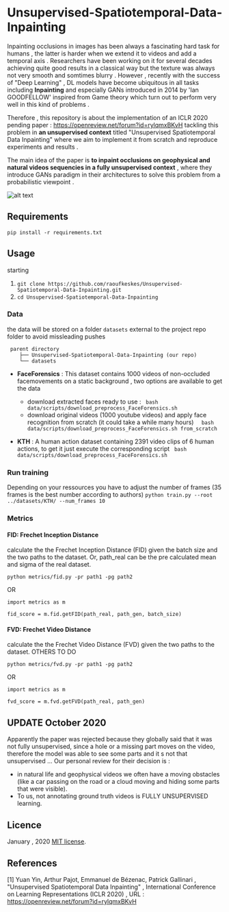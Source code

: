 # Unsupervised-Spatiotemporal-Data-Inpainting
Inpainting occlusions in images has been always a fascinating hard task for humans , the latter is harder when we extend it to videos and add a temporal axis . Researchers have been working on it for several decades achieving quite good results in a classical way but the texture was always not very smooth and somtimes blurry . However , recently with the success of "Deep Learning" , DL models have become ubiquitous in all tasks including **Inpainting** and especially GANs introduced in 2014 by 'Ian GOODFELLOW' inspired from Game theory which turn out to perform very well in this kind of problems .

Therefore , this repository is about the implementation of an ICLR 2020 pending paper : https://openreview.net/forum?id=rylqmxBKvH tackling this problem in **an unsupervised context** titled "Unsupervised Spatiotemporal Data Inpainting" where we aim to implement it from scratch and reproduce experiments and results .

The main idea of the paper is **to inpaint occlusions on geophysical and natural videos sequencies in a fully unsupervised context** , where they introduce GANs paradigm in their architectures to solve this problem from a probabilistic viewpoint .



![alt text][logo]

[logo]: https://i.ibb.co/bmK0LWc/Unsupervised-Inpainting-GAN-based.png 

## Requirements
``` pip install -r requirements.txt ```
## Usage 
starting 
1) ```git clone https://github.com/raoufkeskes/Unsupervised-Spatiotemporal-Data-Inpainting.git```
2) ```cd Unsupervised-Spatiotemporal-Data-Inpainting```

### Data 
the data will be stored on a folder ```datasets``` external to the project repo folder to avoid missleading pushes 
```
 parent directory
    ├── Unsupervised-Spatiotemporal-Data-Inpainting (our repo) 
    └── datasets
```
* **FaceForensics** : This dataset contains 1000 videos of non-occluded facemovements on a static background ,
two options are available to get the data   
    * download extracted faces ready to use : 
    ```  bash data/scripts/download_preprocess_FaceForensics.sh ```
    *  download original videos (1000 youtube videos) and apply face recognition  from scratch (it could take a while many hours)
    ```  bash data/scripts/download_preprocess_FaceForensics.sh from_scratch```

* **KTH** : A human action dataset containing 2391 video clips of 6 human actions, to get it just execute the corresponding script 
```  bash data/scripts/download_preprocess_FaceForensics.sh ```

### Run training
Depending on your ressources you have to adjust the number of frames (35 frames is the best number according to authors) 
``` python train.py --root ../datasets/KTH/ --num_frames 10 ```

### Metrics
#### FID: Frechet Inception Distance
calculate the the Frechet Inception Distance (FID) given the batch size and the two paths to the dataset. Or, path_real can be the pre calculated mean and sigma of the real dataset.

```
python metrics/fid.py -pr path1 -pg path2
```
OR 
```
import metrics as m

fid_score = m.fid.getFID(path_real, path_gen, batch_size)
```

#### FVD: Frechet Video Distance
calculate the the Frechet Video Distance (FVD) given the two paths to the dataset.
OTHERS TO DO
```
python metrics/fvd.py -pr path1 -pg path2
```
OR 
```
import metrics as m

fvd_score = m.fvd.getFVD(path_real, path_gen)
```

## UPDATE October 2020
Apparently the paper was rejected because they globally said that it was not fully unsupervised, since a hole or a missing part moves on the video, therefore the model was able to see some parts and it s not that unsupervised ... 
Our personal review for their decision is : 
- in natural life and geophysical videos we often have a moving obstacles (like a car passing on the road or a cloud moving and hiding some parts that were visible).
- To us, not annotating ground truth videos is FULLY UNSUPERVISED learning.

<!---                                 
## Notes
TO DO
## Experiments and results 
TO DO paper
TO DO ours ( if we have time ) 
## Proposed improvements 
for the paper : 
for the implementation : 
-->

## Licence 
January , 2020
[MIT license](http://opensource.org/licenses/MIT).

## References
[1] Yuan Yin, Arthur Pajot, Emmanuel de Bézenac, Patrick Gallinari , "Unsupervised Spatiotemporal Data Inpainting" , International Conference on Learning Representations (ICLR 2020) , URL : https://openreview.net/forum?id=rylqmxBKvH







